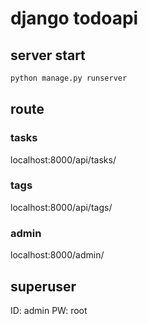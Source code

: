 # django todoapi

## server start

```bash
python manage.py runserver
```

## route

### tasks

localhost:8000/api/tasks/

### tags

localhost:8000/api/tags/

### admin

localhost:8000/admin/

## superuser

ID: admin
PW: root
